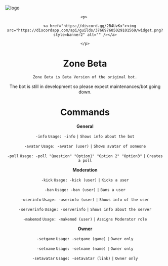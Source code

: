 ![logo](https://cdn.discordapp.com/attachments/511228031008768002/512572063735742474/20181115_121808.png)
<div align="center">

	<p> 

		<a href="https://discord.gg/2B4UvKx"><img src="https://discordapp.com/api/guilds/376697605029101569/widget.png?style=banner2" alt="" /></a>

	</p>
	
# Zone Beta
```Zone Beta is Beta Version of the original bot.```

The bot is still in development so please expect maintenances/bot going down.

# Commands
**General**

`-info` `Usage: -info` `|` `Shows info about the bot`

`-avatar` `Usage: -avatar (user)` `|` `Shows avatar of someone`

`-poll` `Usage: -poll "Question" "Option1" "Option 2" "Option3"` `|` `Creates a poll`

**Moderation**

`-kick` `Usage: -kick (user)` `|` `Kicks a user`

`-ban` `Usage: -ban (user)` `|` `Bans a user`

`-userinfo` `Usage: -userinfo (user)` `|` `Shows info of the user`

`-serverinfo` `Usage: -serverinfo` `|` `Shows info about the server`

`-makemod` `Usage: -makemod (user)` `|` `Assigns Moderator role`

**Owner** 

`-setgame` `Usage: -setgame (game)` `|` `Owner only`

`-setname` `Usage: -setname (name)` `|` `Owner only`

`-setavatar` `Usage: -setavatar (link)` `|` `Owner only`
